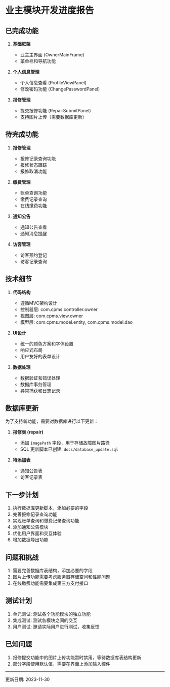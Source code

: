 # 业主模块开发进度报告

## 已完成功能

1. **基础框架**
   - 业主主界面 (OwnerMainFrame)
   - 菜单栏和导航功能

2. **个人信息管理**
   - 个人信息查看 (ProfileViewPanel)
   - 修改密码功能 (ChangePasswordPanel)

3. **报修管理**
   - 提交报修功能 (RepairSubmitPanel)
   - 支持图片上传（需要数据库更新）

## 待完成功能

1. **报修管理**
   - 报修记录查询功能
   - 报修状态跟踪
   - 报修取消功能

2. **缴费管理**
   - 账单查询功能
   - 缴费记录查询
   - 在线缴费功能

3. **通知公告**
   - 通知公告查看
   - 通知消息提醒

4. **访客管理**
   - 访客预约登记
   - 访客记录查询

## 技术细节

1. **代码结构**
   - 遵循MVC架构设计
   - 控制器层: com.cpms.controller.owner
   - 视图层: com.cpms.view.owner
   - 模型层: com.cpms.model.entity, com.cpms.model.dao

2. **UI设计**
   - 统一的颜色方案和字体设置
   - 响应式布局
   - 用户友好的表单设计

3. **数据处理**
   - 数据验证和错误处理
   - 数据库事务管理
   - 异常捕获和日志记录

## 数据库更新

为了支持新功能，需要对数据库进行以下更新：

1. **报修表 (repair)**
   - 添加 `ImagePath` 字段，用于存储故障图片路径
   - SQL 更新脚本已创建: `docs/database_update.sql`

2. **待添加表**
   - 通知公告表
   - 访客记录表

## 下一步计划

1. 执行数据库更新脚本，添加必要的字段
2. 完善报修记录查询功能
3. 实现账单查询和缴费记录查询功能
4. 添加通知公告模块
5. 优化用户界面和交互体验
6. 增加数据导出功能

## 问题和挑战

1. 需要完善数据库表结构，添加必要的字段
2. 图片上传功能需要考虑服务器存储空间和性能问题
3. 在线缴费功能需要集成第三方支付接口

## 测试计划

1. 单元测试: 测试各个功能模块的独立功能
2. 集成测试: 测试各模块之间的交互
3. 用户测试: 邀请实际用户进行测试，收集反馈

## 已知问题

1. 报修提交功能中的图片上传功能暂时禁用，等待数据库表结构更新
2. 部分字段使用默认值，需要在界面上添加输入控件

---

更新日期: 2023-11-30 